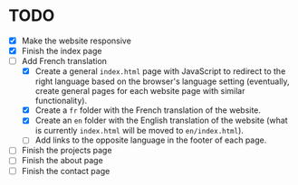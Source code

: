 # TODO

- [x] Make the website responsive
- [x] Finish the index page
- [ ] Add French translation
  - [x] Create a general ``index.html`` page with JavaScript to redirect to the right language based on the browser's language setting (eventually, create general pages for each website page with similar functionality).
  - [x] Create a ``fr`` folder with the French translation of the website.
  - [x] Create an ``en`` folder with the English translation of the website (what is currently ``index.html`` will be moved to ``en/index.html``).
  - [ ] Add links to the opposite language in the footer of each page.
- [ ] Finish the projects page
- [ ] Finish the about page
- [ ] Finish the contact page